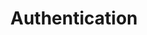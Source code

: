 ---
title: Authentication
position: 2
parameters:
  - name:
    content:
content_markdown: |-
  #### Migrate Console

  The format for the Migrate Console commands is `action:command table-action:action-modifier::table`

  ##### Create New Migration

  To create a new migration you will use the `migrate create:migration` command

  This will create a migration file in the "migrations" directory in the root of your project, or the directory specified in the migrate.json file.

left_code_blocks:
  - code_block:
    title:
    language:
right_code_blocks:
  - code_block: |-
      vendor/bin/migrate create:migration create-table::users
    title: create:migration create-table:users
    language: bash
---